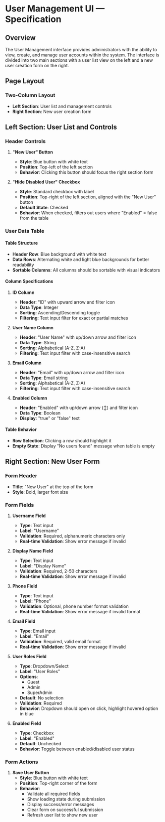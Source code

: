 # User Management UI — Specification

## Overview
The User Management interface provides administrators with the ability to view, create, and manage user accounts within the system. The interface is divided into two main sections with a user list view on the left and a new user creation form on the right.

## Page Layout

### Two-Column Layout
- **Left Section**: User list and management controls
- **Right Section**: New user creation form

## Left Section: User List and Controls

### Header Controls
1. **"New User" Button**
   - **Style**: Blue button with white text
   - **Position**: Top-left of the left section
   - **Behavior**: Clicking this button should focus the right section form

2. **"Hide Disabled User" Checkbox**
   - **Style**: Standard checkbox with label
   - **Position**: Top-right of the left section, aligned with the "New User" button
   - **Default State**: Checked
   - **Behavior**: When checked, filters out users where "Enabled" = false from the table

### User Data Table

#### Table Structure
- **Header Row**: Blue background with white text
- **Data Rows**: Alternating white and light blue backgrounds for better readability
- **Sortable Columns**: All columns should be sortable with visual indicators

#### Column Specifications

1. **ID Column**
   - **Header**: "ID" with upward arrow and filter icon
   - **Data Type**: Integer
   - **Sorting**: Ascending/Descending toggle
   - **Filtering**: Text input filter for exact or partial matches

2. **User Name Column**
   - **Header**: "User Name" with up/down arrow and filter icon
   - **Data Type**: String
   - **Sorting**: Alphabetical (A-Z, Z-A)
   - **Filtering**: Text input filter with case-insensitive search

3. **Email Column**
   - **Header**: "Email" with up/down arrow and filter icon
   - **Data Type**: Email string
   - **Sorting**: Alphabetical (A-Z, Z-A)
   - **Filtering**: Text input filter with case-insensitive search

4. **Enabled Column**
   - **Header**: "Enabled" with up/down arrow (↕) and filter icon
   - **Data Type**: Boolean
   - **Display**: "true" or "false" text

#### Table Behavior
- **Row Selection**: Clicking a row should highlight it
- **Empty State**: Display "No users found" message when table is empty


## Right Section: New User Form

### Form Header
- **Title**: "New User" at the top of the form
- **Style**: Bold, larger font size

### Form Fields

1. **Username Field**
   - **Type**: Text input
   - **Label**: "Username"
   - **Validation**: Required, alphanumeric characters only
   - **Real-time Validation**: Show error message if invalid

2. **Display Name Field**
   - **Type**: Text input
   - **Label**: "Display Name"
   - **Validation**: Required, 2-50 characters
   - **Real-time Validation**: Show error message if invalid

3. **Phone Field**
   - **Type**: Text input
   - **Label**: "Phone"
   - **Validation**: Optional, phone number format validation
   - **Real-time Validation**: Show error message if invalid format

4. **Email Field**
   - **Type**: Email input
   - **Label**: "Email"
   - **Validation**: Required, valid email format
   - **Real-time Validation**: Show error message if invalid

5. **User Roles Field**
   - **Type**: Dropdown/Select
   - **Label**: "User Roles"
   - **Options**: 
     - Guest
     - Admin
     - SuperAdmin
   - **Default**: No selection
   - **Validation**: Required
   - **Behavior**: Dropdown should open on click, highlight hovered option in blue

6. **Enabled Field**
   - **Type**: Checkbox
   - **Label**: "Enabled"
   - **Default**: Unchecked
   - **Behavior**: Toggle between enabled/disabled user status

### Form Actions

1. **Save User Button**
   - **Style**: Blue button with white text
   - **Position**: Top-right corner of the form
   - **Behavior**: 
     - Validate all required fields
     - Show loading state during submission
     - Display success/error messages
     - Clear form on successful submission
     - Refresh user list to show new user